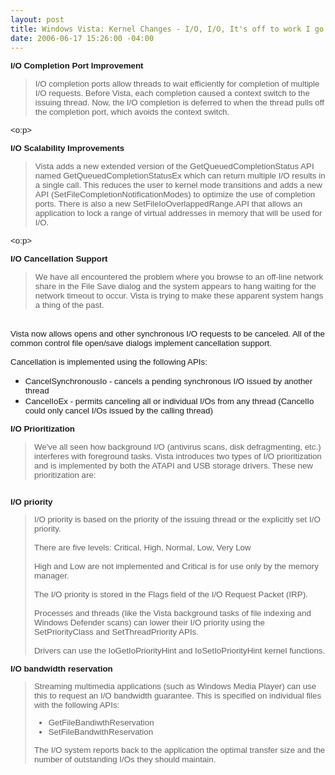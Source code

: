 ```yaml
---
layout: post
title: Windows Vista: Kernel Changes - I/O, I/O, It's off to work I go...
date: 2006-06-17 15:26:00 -04:00
---
```


<p class="MsoNormal" style="MARGIN: 0in 0in 0pt; mso-layout-grid-align: none">
<p class="MsoNormal" style="MARGIN: 0in 0in 0pt; mso-layout-grid-align: none"><span style="FONT-SIZE: 10pt; FONT-FAMILY: Arial"></span></p>
<p class="MsoNormal" dir="ltr" style="MARGIN: 0in 0in 0pt; mso-layout-grid-align: none"><span style="FONT-SIZE: 10pt; FONT-FAMILY: Arial"><span><strong>I/O <?xml:namespace prefix="st1" ns="urn:schemas-microsoft-com:office:smarttags"?><st1:placename w:st="on">Completion</st1:placename> <st1:placetype w:st="on">Port Improvement</st1:placetype></strong></span></span></p>


> <p class="MsoNormal" style="MARGIN: 0in 0in 0pt; mso-layout-grid-align: none"><span style="FONT-SIZE: 10pt; FONT-FAMILY: Arial">I/O completion ports allow threads to wait efficiently for completion of multiple I/O requests. Before <st1:place w:st="on">Vista</st1:place>, each completion caused a context switch to the issuing thread. Now, the I/O completion is deferred to when the thread pulls off the completion port, which avoids the context switch.</span></p>

<span style="FONT-SIZE: 10pt; FONT-FAMILY: Arial"><?xml:namespace prefix="o" ns="urn:schemas-microsoft-com:office:office"?><o:p>
<p class="MsoNormal" style="MARGIN: 0in 0in 0pt; mso-layout-grid-align: none"><st1:place w:st="on"><st1:placename w:st="on"><b style="mso-bidi-font-weight: normal"><span style="FONT-SIZE: 10pt; FONT-FAMILY: Arial">I/O</span></b></st1:placename><b style="mso-bidi-font-weight: normal"><span style="FONT-SIZE: 10pt; FONT-FAMILY: Arial"> </span></b></st1:place><b style="mso-bidi-font-weight: normal"><span style="FONT-SIZE: 10pt; FONT-FAMILY: Arial">Scalability Improvements</span></b></o:p></span></p>


> <p class="MsoNormal" style="MARGIN: 0in 0in 0pt; mso-layout-grid-align: none"><st1:place w:st="on"><span style="FONT-SIZE: 10pt; FONT-FAMILY: Arial">Vista</span></st1:place><span style="FONT-SIZE: 10pt; FONT-FAMILY: Arial"> adds a new extended version of the GetQueuedCompletionStatus API named GetQueuedCompletionStatusEx which can return multiple I/O results in a single call. This reduces the user to kernel mode transitions and adds a new API (SetFileCompletionNotificationModes) to optimize the use of completion ports. There is also a new </span><span style="FONT-SIZE: 10pt; FONT-FAMILY: Arial">SetFileIoOverlappedRange.API that allows an application to lock a range of virtual addresses in memory that will be used for I/O.</span></p>

<span style="FONT-SIZE: 10pt; FONT-FAMILY: Arial"><o:p>
<p class="MsoNormal" style="MARGIN: 0in 0in 0pt; mso-layout-grid-align: none"><st1:place w:st="on"><st1:placename w:st="on"><b style="mso-bidi-font-weight: normal"><span style="FONT-SIZE: 10pt; FONT-FAMILY: Arial">I/O</span></b></st1:placename><b style="mso-bidi-font-weight: normal"><span style="FONT-SIZE: 10pt; FONT-FAMILY: Arial"> </span></b></st1:place><b style="mso-bidi-font-weight: normal"><span style="FONT-SIZE: 10pt; FONT-FAMILY: Arial">Cancellation Support</span></b></o:p></span><p>


> <p class="MsoNormal" style="MARGIN: 0in 0in 0pt; mso-layout-grid-align: none"><st1:place w:st="on"><span style="FONT-SIZE: 10pt; FONT-FAMILY: Arial">We have all encountered the problem where you browse to an off-line network share in the File Save dialog and the system appears to hang waiting for the network timeout to occur. Vista is trying to make these apparent system hangs a thing of the past.</span></st1:place></p>
<p class="MsoNormal" style="MARGIN: 0in 0in 0pt; mso-layout-grid-align: none"><st1:place w:st="on"><span style="FONT-SIZE: 10pt; FONT-FAMILY: Arial"></span></st1:place> </p>
<p class="MsoNormal" style="MARGIN: 0in 0in 0pt; mso-layout-grid-align: none"><st1:place w:st="on"><span style="FONT-SIZE: 10pt; FONT-FAMILY: Arial">Vista</span></st1:place><span style="FONT-SIZE: 10pt; FONT-FAMILY: Arial"> now allows opens and other synchronous I/O requests to be canceled. All of the common control file open/save dialogs implement cancellation support.<o:p></o:p></span></p>
<p class="MsoNormal" style="MARGIN: 0in 0in 0pt; mso-layout-grid-align: none"><span style="FONT-SIZE: 10pt; FONT-FAMILY: Arial"><o:p> </o:p></span></p>
<p class="MsoNormal" style="MARGIN: 0in 0in 0pt; mso-layout-grid-align: none"><span style="FONT-SIZE: 10pt; FONT-FAMILY: Arial">Cancellation is implemented using the following APIs:<o:p></o:p></span></p>
<p class="MsoNormal" style="MARGIN: 0in 0in 0pt; mso-layout-grid-align: none"><span style="FONT-SIZE: 10pt; FONT-FAMILY: Arial"><o:p></o:p></span></p>
<ul>
<li>
<div class="MsoNormal" style="MARGIN: 0in 0in 0pt; mso-layout-grid-align: none"><span style="FONT-SIZE: 10pt; FONT-FAMILY: Arial">CancelSynchronousIo - cancels a pending synchronous I/O issued by another thread<o:p></o:p></span></div>
<li>
<div class="MsoNormal" style="MARGIN: 0in 0in 0pt; mso-layout-grid-align: none"><span style="FONT-SIZE: 10pt; FONT-FAMILY: Arial">CancelIoEx - permits canceling all or individual I/Os from any thread (CancelIo could only cancel I/Os issued by the calling thread)</span></div></li></li></ul>

<span style="FONT-SIZE: 10pt; FONT-FAMILY: Arial">
<p class="MsoNormal" style="MARGIN: 0in 0in 0pt; mso-layout-grid-align: none"><st1:place w:st="on"><st1:placename w:st="on"><b style="mso-bidi-font-weight: normal"><span style="FONT-SIZE: 10pt; FONT-FAMILY: Arial">I/O</span></b></st1:placename><b style="mso-bidi-font-weight: normal"><span style="FONT-SIZE: 10pt; FONT-FAMILY: Arial"> </span></b></st1:place><b style="mso-bidi-font-weight: normal"><span style="FONT-SIZE: 10pt; FONT-FAMILY: Arial">Prioritization</span></b></span></p>


> <p class="MsoNormal" style="MARGIN: 0in 0in 0pt; mso-layout-grid-align: none"><span style="FONT-SIZE: 10pt; FONT-FAMILY: Arial">We've all seen how background I/O (antivirus scans, disk defragmenting, etc.) interferes with foreground tasks. <st1:place w:st="on">Vista</st1:place> introduces two types of I/O prioritization and is implemented by both the ATAPI and USB storage drivers. These new prioritization are:<o:p></o:p></span></p>
<p class="MsoNormal" style="MARGIN: 0in 0in 0pt; mso-layout-grid-align: none"><span style="FONT-SIZE: 10pt; FONT-FAMILY: Arial"><o:p> </o:p></span></p>
<p class="MsoNormal" style="MARGIN: 0in 0in 0pt; mso-layout-grid-align: none"><span style="FONT-SIZE: 10pt; FONT-FAMILY: Arial"><strong>I/O priority</strong> </span></p>
<blockquote dir="ltr" style="MARGIN-RIGHT: 0px">
<p class="MsoNormal" style="MARGIN: 0in 0in 0pt; mso-layout-grid-align: none"><span style="FONT-SIZE: 10pt; FONT-FAMILY: Arial">I/O priority is based on the priority of the issuing thread or the explicitly set I/O priority.<o:p></o:p></span></p>
<p class="MsoNormal" style="MARGIN: 0in 0in 0pt; mso-layout-grid-align: none"><span style="FONT-SIZE: 10pt; FONT-FAMILY: Arial"><o:p> </o:p></span></p>
<p class="MsoNormal" style="MARGIN: 0in 0in 0pt; mso-layout-grid-align: none"><span style="FONT-SIZE: 10pt; FONT-FAMILY: Arial">There are five levels: Critical, High, Normal, Low, Very Low<o:p></o:p></span></p>
<p class="MsoNormal" style="MARGIN: 0in 0in 0pt; mso-layout-grid-align: none"><span style="FONT-SIZE: 10pt; FONT-FAMILY: Arial"><o:p> </o:p></span></p>
<p class="MsoNormal" style="MARGIN: 0in 0in 0pt; mso-layout-grid-align: none"><span style="FONT-SIZE: 10pt; FONT-FAMILY: Arial">High and Low are not implemented and Critical is for use only by the memory manager.<o:p></o:p></span></p>
<p class="MsoNormal" style="MARGIN: 0in 0in 0pt; mso-layout-grid-align: none"><span style="FONT-SIZE: 10pt; FONT-FAMILY: Arial"><o:p> </o:p></span></p>
<p class="MsoNormal" style="MARGIN: 0in 0in 0pt; mso-layout-grid-align: none"><span style="FONT-SIZE: 10pt; FONT-FAMILY: Arial">The I/O priority is stored in the Flags field of the I/O Request Packet (IRP).<o:p></o:p></span></p>
<p class="MsoNormal" style="MARGIN: 0in 0in 0pt; mso-layout-grid-align: none"><span style="FONT-SIZE: 10pt; FONT-FAMILY: Arial"><o:p> </o:p></span></p>
<p class="MsoNormal" style="MARGIN: 0in 0in 0pt; mso-layout-grid-align: none"><span style="FONT-SIZE: 10pt; FONT-FAMILY: Arial">Processes and threads (like the <st1:place w:st="on">Vista</st1:place> background tasks of file indexing and Windows Defender scans) can lower their I/O priority using the SetPriorityClass and SetThreadPriority APIs.<o:p></o:p></span></p>
<p class="MsoNormal" style="MARGIN: 0in 0in 0pt; mso-layout-grid-align: none"><span style="FONT-SIZE: 10pt; FONT-FAMILY: Arial"><o:p> </o:p></span></p>
<p class="MsoNormal" style="MARGIN: 0in 0in 0pt; mso-layout-grid-align: none"><span style="FONT-SIZE: 10pt; FONT-FAMILY: Arial">Drivers can use the IoGetIoPriorityHint and IoSetIoPriorityHint kernel functions.</span></p></blockquote>
<p class="MsoNormal" dir="ltr" style="MARGIN: 0in 0in 0pt; mso-layout-grid-align: none"><span style="FONT-SIZE: 10pt; FONT-FAMILY: Arial"></span><span style="FONT-SIZE: 10pt; FONT-FAMILY: Arial"><strong>I/O bandwidth reservation</strong></span></p>
<blockquote dir="ltr" style="MARGIN-RIGHT: 0px">
<p class="MsoNormal" style="MARGIN: 0in 0in 0pt; mso-layout-grid-align: none"><span style="FONT-SIZE: 10pt; FONT-FAMILY: Arial">Streaming multimedia applications (such as Windows Media Player) can use this to request an I/O bandwidth guarantee. This is specified on individual files with the following APIs:<o:p></o:p></span></p>
<p class="MsoNormal" style="MARGIN: 0in 0in 0pt; mso-layout-grid-align: none"><span style="FONT-SIZE: 10pt; FONT-FAMILY: Arial"><o:p></o:p></span></p>
<ul>
<li>
<div class="MsoNormal" style="MARGIN: 0in 0in 0pt; mso-layout-grid-align: none"><span style="FONT-SIZE: 10pt; FONT-FAMILY: Arial">GetFileBandiwthReservation<o:p></o:p></span></div></li>
<li>
<div class="MsoNormal" style="MARGIN: 0in 0in 0pt; mso-layout-grid-align: none"><span style="FONT-SIZE: 10pt; FONT-FAMILY: Arial">SetFileBandwithReservation</span></div></li></ul>
<p class="MsoNormal" style="MARGIN: 0in 0in 0pt; mso-layout-grid-align: none"><span style="FONT-SIZE: 10pt; FONT-FAMILY: Arial">The I/O system reports back to the application the optimal transfer size and the number of outstanding I/Os they should maintain.</span></p></blockquote>
